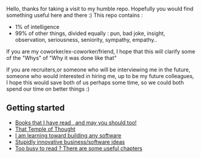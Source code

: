 Hello, thanks for taking a visit to my humble repo. Hopefully you would find something useful here and there :)
This repo contains :
- 1% of intelligence
- 99% of other things, divided equally : pun, bad joke, insight, observation, seriousness, seniority, sympathy, empathy..

If you are my coworker/ex-coworker/friend, I hope that this will clarify some of the "Whys" of "Why it was done like that" 

If you are recruiters,or someone who will be interviewing me in the future, someone who would interested in hiring me, up to be my future colleagues, I hope this would save both of us perhaps some time, so we could both spend our time on better things :)


## Getting started
- [Books that I have read , and may you should too!](https://github.com/5c0r/live-then-learn/blob/master/BOOK.md)
- [That Temple of Thought](https://github.com/5c0r/live-then-learn/blob/master/Thoughts/)
- [I am learning toward building any software](https://github.com/5c0r/live-then-learn/blob/master/Rough_arch/)
- [Stupidly innovative business/software ideas](https://github.com/5c0r/live-then-learn/blob/master/Bad_ideas/)
- [Too busy to read ? There are some useful chapters](https://github.com/5c0r/live-then-learn/blob/master/Book_skimmer/)

